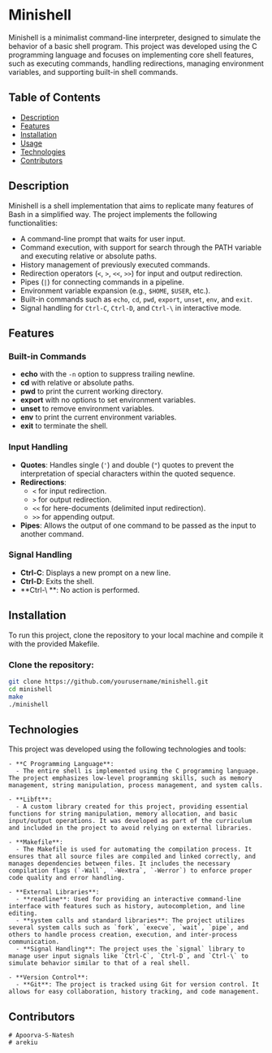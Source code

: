 # Minishell

Minishell is a minimalist command-line interpreter, designed to simulate the behavior of a basic shell program. This project was developed using the C programming language and focuses on implementing core shell features, such as executing commands, handling redirections, managing environment variables, and supporting built-in shell commands.

## Table of Contents

- [Description](#description)
- [Features](#features)
- [Installation](#installation)
- [Usage](#usage)
- [Technologies](#technologies)
- [Contributors](#contributors)

## Description

Minishell is a shell implementation that aims to replicate many features of Bash in a simplified way. The project implements the following functionalities:

- A command-line prompt that waits for user input.
- Command execution, with support for search through the PATH variable and executing relative or absolute paths.
- History management of previously executed commands.
- Redirection operators (`<`, `>`, `<<`, `>>`) for input and output redirection.
- Pipes (`|`) for connecting commands in a pipeline.
- Environment variable expansion (e.g., `$HOME`, `$USER`, etc.).
- Built-in commands such as `echo`, `cd`, `pwd`, `export`, `unset`, `env`, and `exit`.
- Signal handling for `Ctrl-C`, `Ctrl-D`, and `Ctrl-\` in interactive mode.

## Features

### Built-in Commands

- **echo** with the `-n` option to suppress trailing newline.
- **cd** with relative or absolute paths.
- **pwd** to print the current working directory.
- **export** with no options to set environment variables.
- **unset** to remove environment variables.
- **env** to print the current environment variables.
- **exit** to terminate the shell.

### Input Handling

- **Quotes**: Handles single (`'`) and double (`"`) quotes to prevent the interpretation of special characters within the quoted sequence.
- **Redirections**:
  - `<` for input redirection.
  - `>` for output redirection.
  - `<<` for here-documents (delimited input redirection).
  - `>>` for appending output.
- **Pipes**: Allows the output of one command to be passed as the input to another command.

### Signal Handling

- **Ctrl-C**: Displays a new prompt on a new line.
- **Ctrl-D**: Exits the shell.
- **Ctrl-\ **: No action is performed.

## Installation

To run this project, clone the repository to your local machine and compile it with the provided Makefile.

### Clone the repository:

```bash
git clone https://github.com/yourusername/minishell.git
cd minishell
make
./minishell
```

## Technologies

This project was developed using the following technologies and tools:

```
- **C Programming Language**:
  - The entire shell is implemented using the C programming language. The project emphasizes low-level programming skills, such as memory management, string manipulation, process management, and system calls.

- **Libft**:
  - A custom library created for this project, providing essential functions for string manipulation, memory allocation, and basic input/output operations. It was developed as part of the curriculum and included in the project to avoid relying on external libraries.

- **Makefile**:
  - The Makefile is used for automating the compilation process. It ensures that all source files are compiled and linked correctly, and manages dependencies between files. It includes the necessary compilation flags (`-Wall`, `-Wextra`, `-Werror`) to enforce proper code quality and error handling.

- **External Libraries**:
  - **readline**: Used for providing an interactive command-line interface with features such as history, autocompletion, and line editing.
  - **system calls and standard libraries**: The project utilizes several system calls such as `fork`, `execve`, `wait`, `pipe`, and others to handle process creation, execution, and inter-process communication.
  - **Signal Handling**: The project uses the `signal` library to manage user input signals like `Ctrl-C`, `Ctrl-D`, and `Ctrl-\` to simulate behavior similar to that of a real shell.

- **Version Control**:
  - **Git**: The project is tracked using Git for version control. It allows for easy collaboration, history tracking, and code management.
```

## Contributors

    # Apoorva-S-Natesh
    # arekiu
